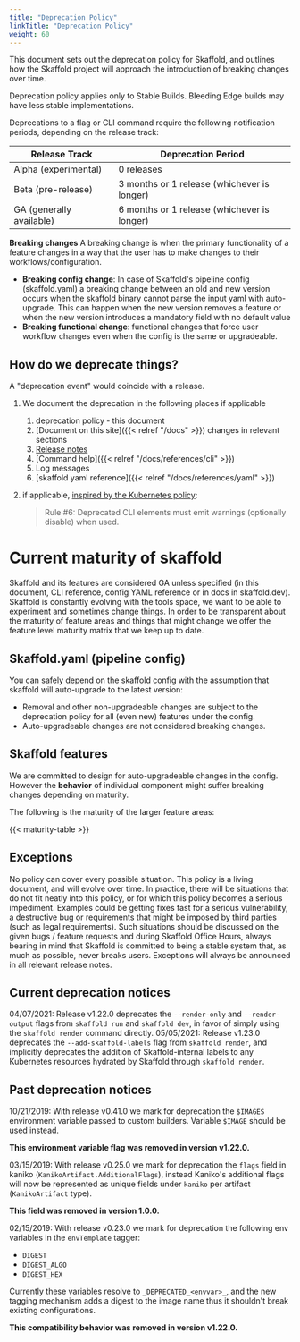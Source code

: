 ```yaml
---
title: "Deprecation Policy"
linkTitle: "Deprecation Policy"
weight: 60
---
```


This document sets out the deprecation policy for Skaffold, and outlines how the Skaffold project will approach the introduction of breaking changes over time.

Deprecation policy applies only to Stable Builds. Bleeding Edge builds may have less stable implementations.  

Deprecations to a flag or CLI command require the following notification periods, depending on the release track:

| Release Track | Deprecation Period |
| -------- | -------- |
| Alpha (experimental)    |0 releases     |
| Beta (pre-release) | 3 months or 1 release (whichever is longer)|
| GA (generally available)   | 6 months or 1 release (whichever is longer) |

**Breaking changes**
A breaking change is when the primary functionality of a feature changes in a way that the user has to make changes to their workflows/configuration.
- **Breaking config change**:  In case of Skaffold's pipeline config (skaffold.yaml) a breaking change between an old and new version occurs when the skaffold binary cannot parse the input yaml with auto-upgrade. This can happen when the new version removes a feature or when the new version introduces a mandatory field with no default value
- **Breaking functional change**: functional changes that force user workflow changes even when the config is the same or upgradeable.

## How do we deprecate things?

A "deprecation event" would coincide with a release.

1. We document the deprecation in the following places if applicable
    1. deprecation policy - this document 
    1. [Document on this site]({{< relref "/docs" >}}) changes in relevant sections
    1. [Release notes](https://github.com/GoogleContainerTools/skaffold/blob/master/CHANGELOG.md)
    1. [Command help]({{< relref "/docs/references/cli" >}})
    1. Log messages
    1. [skaffold yaml reference]({{< relref "/docs/references/yaml" >}})
    

2. if applicable, [inspired by the Kubernetes policy](https://kubernetes.io/docs/reference/using-api/deprecation-policy/#deprecating-a-flag-or-cli):
    > Rule #6: Deprecated CLI elements must emit warnings (optionally disable) when used.

# Current maturity of skaffold

Skaffold and its features are considered GA unless specified (in this document, CLI reference, config YAML reference or in docs in skaffold.dev).  
Skaffold is constantly evolving with the tools space, we want to be able to experiment and sometimes change things. 
In order to be transparent about the maturity of feature areas and things that might change we offer the feature level maturity matrix that we keep up to date.

## Skaffold.yaml (pipeline config)

You can safely depend on the skaffold config with the assumption that skaffold will auto-upgrade to the latest version:

- Removal and other non-upgradeable changes are subject to the deprecation policy for all (even new) features under the config.
- Auto-upgradeable changes are not considered breaking changes.

## Skaffold features

We are committed to design for auto-upgradeable changes in the config.
However the **behavior** of individual component might suffer breaking changes depending on maturity.

The following is the maturity of the larger feature areas: 

{{< maturity-table >}}

## Exceptions 

No policy can cover every possible situation. 
This policy is a living document, and will evolve over time. 
In practice, there will be situations that do not fit neatly into this policy, or for which this policy becomes a serious impediment. 
Examples could be getting fixes fast for a serious vulnerability, a destructive bug or requirements that might be imposed by third parties (such as legal requirements).
Such situations should be discussed on the given bugs / feature requests and during Skaffold Office Hours, always bearing in mind that Skaffold is committed to being a stable system that, as much as possible, never breaks users. 
Exceptions will always be announced in all relevant release notes.

## Current deprecation notices

04/07/2021: Release v1.22.0 deprecates the `--render-only` and `--render-output` flags from `skaffold run` and `skaffold dev`, in favor of simply using the `skaffold render` command directly.
05/05/2021: Release v1.23.0 deprecates the `--add-skaffold-labels` flag from `skaffold render`, and implicitly deprecates the addition of Skaffold-internal labels to any Kubernetes resources
hydrated by Skaffold through `skaffold render`.

## Past deprecation notices

10/21/2019: With release v0.41.0 we mark for deprecation the `$IMAGES` environment variable passed to custom builders. Variable `$IMAGE` should be used instead.

**This environment variable flag was removed in version v1.22.0.**

03/15/2019: With release v0.25.0 we mark for deprecation the `flags` field in kaniko (`KanikoArtifact.AdditionalFlags`), instead Kaniko's additional flags will now be represented as unique fields under `kaniko` per artifact (`KanikoArtifact` type).

**This field was removed in version 1.0.0.**

02/15/2019: With release v0.23.0 we mark for deprecation the following env variables in the `envTemplate` tagger:
- `DIGEST`
- `DIGEST_ALGO`
- `DIGEST_HEX`

Currently these variables resolve to `_DEPRECATED_<envvar>_`, and the new tagging mechanism adds a digest to the image name thus it shouldn't break existing configurations.

**This compatibility behavior was removed in version v1.22.0.**

